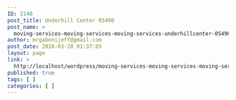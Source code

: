 ```yaml
---
ID: 2140
post_title: Underhill Center 05490
post_name: >
  moving-services-moving-services-moving-services-underhillcenter-05490
author: mrgabonijeff@gmail.com
post_date: 2018-03-28 01:37:05
layout: page
link: >
  http://localhost/wordpress/moving-services-moving-services-moving-services-underhillcenter-05490/
published: true
tags: [ ]
categories: [ ]
---
```

